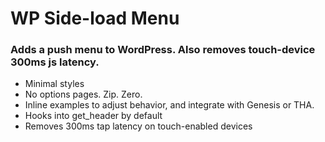 # WP Side-load Menu

### Adds a push menu to WordPress. Also removes touch-device 300ms js latency.

- Minimal styles
- No options pages. Zip. Zero.
- Inline examples to adjust behavior, and integrate with Genesis or THA.
- Hooks into get_header by default
- Removes 300ms tap latency on touch-enabled devices
